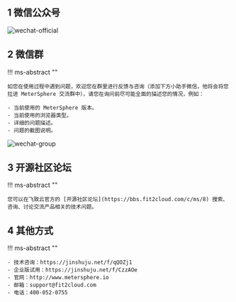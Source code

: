 ## 1 微信公众号

![wechat-official](../img/wechat-official.jpg)

## 2 微信群
!!! ms-abstract ""

    如您在使用过程中遇到问题，欢迎您在群里进行反馈与咨询（添加下方小助手微信，他将会将您拉进 MeterSphere 交流群中），请您在询问前尽可能全面的描述您的情况，例如：

    - 当前使用的 MeterSphere 版本。
    - 当前使用的浏览器类型。
    - 详细的问题描述。
    - 问题的截图说明。

![wechat-group](../img/wechat-group.png)

## 3 开源社区论坛
!!! ms-abstract ""

    您可以在飞致云官方的 [开源社区论坛](https://bbs.fit2cloud.com/c/ms/8) 搜索、咨询、讨论交流产品相关的技术问题。

## 4 其他方式
!!! ms-abstract ""

    - 技术咨询：https://jinshuju.net/f/qQOZj1
    - 企业版试用：https://jinshuju.net/f/CzzAOe
    - 官网：http://www.metersphere.io
    - 邮箱：support@fit2cloud.com
    - 电话：400-052-0755

